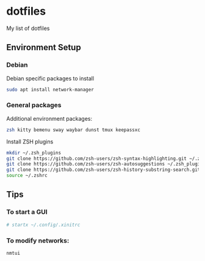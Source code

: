 # dotfiles 

My list of dotfiles 

## Environment Setup

### Debian 

Debian specific packages to install


```sh
sudo apt install network-manager

```

### General packages

Additional environment packages:

```sh
zsh kitty bemenu sway waybar dunst tmux keepassxc 
```

Install ZSH plugins

```sh
mkdir ~/.zsh_plugins
git clone https://github.com/zsh-users/zsh-syntax-highlighting.git ~/.zsh_plugins/zsh-syntax-highlighting
git clone https://github.com/zsh-users/zsh-autosuggestions ~/.zsh_plugins/zsh-autosuggestions
git clone https://github.com/zsh-users/zsh-history-substring-search.git ~/.zsh_plugins/zsh-history-substring-search
source ~/.zshrc
```


## Tips

### To start a GUI

```sh
# startx ~/.config/.xinitrc
```

### To modify networks:

```sh
nmtui
```

